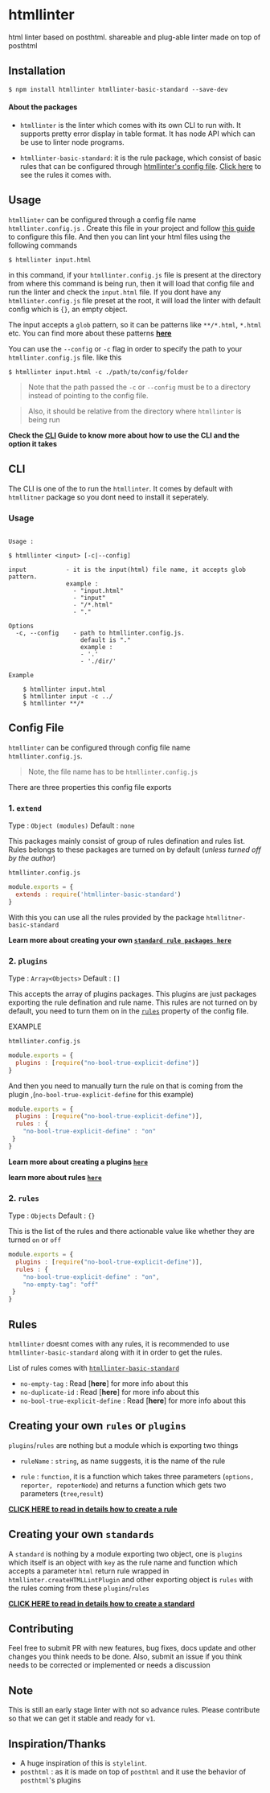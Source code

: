 # htmllinter
html linter based on posthtml.  shareable and plug-able linter made on top of posthtml

## Installation 

```shell
$ npm install htmllinter htmllinter-basic-standard --save-dev
```

#### About the packages

- `htmllinter` is the linter which comes with its own CLI to run with. It supports pretty error display in table format. It has node API which can be use to 
   linter node programs.
 
- `htmllinter-basic-standard`: it is the rule package, which consist of basic rules that can be configured through [htmllinter's config file](#config_file).
                               [Click here]() to see the rules it comes with.


## Usage
`htmllinter` can be configured through a config file name `htmllinter.config.js` . Create this file in your project and follow [this guide]() to
 configure this file.
And then you can lint your html files using the following commands

```shell
$ htmllinter input.html 
```

in this command, if your `htmllinter.config.js` file is present at the directory from where this command is being run, then it will load that config file
and run the linter and check the `input.html` file. If you dont have any `htmllinter.config.js` file preset at the root, it will load the linter
with default config which is `{}`, an empty object.

The input accepts a `glob` pattern, so it can be patterns like `**/*.html`, `*.html` etc. 
You can find more about these patterns [**here**](https://github.com/isaacs/node-glob#glob-primer)


You can use the `--config` or `-c` flag in order to specify the path to your `htmllinter.config.js` file.  like this

```shell
$ htmllinter input.html -c ./path/to/config/folder
```

> Note that the path passed the `-c` or `--config` must be to a directory instead of pointing to the config file. 

> Also, it should be relative from the directory where `htmllinter` is being run

**Check the [CLI](#cli) Guide to know more about how to use the CLI and the option it takes**


## CLI

The CLI is one of the to run the `htmllinter`. It comes by default with `htmllitner` package so you dont need to install it seperately. 

### Usage

```

Usage :

$ htmllinter <input> [-c|--config]

input           - it is the input(html) file name, it accepts glob pattern.
                example :
                  - "input.html"
                  - "input"
                  - "/*.html"
                  - "."

Options
  -c, --config    - path to htmllinter.config.js.
                    default is "."
                    example :
                    - '.'
                    - './dir/'

Example

    $ htmllinter input.html
    $ htmllinter input -c ../
    $ htmllinter **/*

```

## Config File

`htmllinter` can be configured through config file name `htmllinter.config.js`.  

> Note, the file name has to be `htmllinter.config.js`

There are three properties this config file exports

### 1. `extend`

Type : `Object (modules)`
Default : `none`

This packages mainly consist of group of rules defination and rules list. Rules belongs to these packages are turned on by default (_unless turned off by the author_)


`htmllinter.config.js`

```js
module.exports = {
  extends : require('htmllinter-basic-standard')
}
```

With this you can use all the rules provided by the package `htmllitner-basic-standard`

**Learn more about creating your own [`standard rule packages here`]()**


### 2. `plugins`

Type : `Array<Objects>`
Default : `[]`

This accepts the array of plugins packages. This plugins are just packages exporting the rule defination and rule name. This rules are not turned on 
by default, you need to turn them on in the [`rules`](#rules) property of the config file. 

EXAMPLE

`htmllinter.config.js`

```js
module.exports = {
  plugins : [require("no-bool-true-explicit-define")]
}
```

And then you need to manually turn the rule on that is coming from the plugin ,(`no-bool-true-explicit-define` for this example)

```js
module.exports = {
  plugins : [require("no-bool-true-explicit-define")],
  rules : {
    "no-bool-true-explicit-define" : "on"
 }
}
```

**Learn more about creating a plugins [`here`]()**

**learn more about rules [`here`](#rules)**

### 2. `rules`

Type : `Objects`
Default : `{}`

This is the list of the rules and there actionable value like whether they are turned `on` or `off`

```js
module.exports = {
  plugins : [require("no-bool-true-explicit-define")],
  rules : {
    "no-bool-true-explicit-define" : "on",
    "no-empty-tag": "off"
 }
}
```

## Rules

`htmllinter` doesnt comes with any rules, it is recommended to use `htmllinter-basic-standard` along with it in order to get the rules.

List of rules comes with [`htmllinter-basic-standard`]()

- `no-empty-tag` : Read [**here**] for more info about this
- `no-duplicate-id` : Read [**here**] for more info about this
- `no-bool-true-explicit-define` : Read [**here**] for more info about this



## Creating your own `rules` or `plugins`

`plugins`/`rules` are nothing but a module which is exporting two things

- `ruleName` : `string`, as name suggests, it is the name of the rule  

- `rule` : `function`, it is a function which takes three parameters (`options, reporter, repoterNode`) and returns a function which gets two parameters (`tree`,`result`)
   

**[CLICK HERE to read in details how to create a rule]()**

## Creating your own `standards`

A `standard` is nothing by a module exporting two object, one is `plugins` which itself is an object with `key` as the rule name and function which accepts a parameter `html` return rule wrapped in `htmllinter.createHTMLLintPlugin`
and other exporting object is `rules` with the rules coming from these `plugins`/`rules`

**[CLICK HERE to read in details how to create a standard]()**



## Contributing

Feel free to submit PR with new features, bug fixes, docs update and other changes you think needs to be done.
Also, submit an issue if you think needs to be corrected or implemented or needs a discussion


## Note

This is still an early stage linter with not so advance rules. Please contribute so that we can get it stable and ready for `v1`.


## Inspiration/Thanks

- A huge inspiration of this is `stylelint`. 
- `posthtml` : as it is made on top of `posthtml` and it use the behavior of `posthtml`'s plugins


